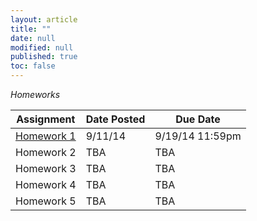 ```yaml
---
layout: article
title: ""
date: null
modified: null
published: true
toc: false
---
```


*Homeworks*

Assignment | Date Posted | Due Date
---------- | ----------- | --------
[Homework 1](http://enee459c.github.io/homeworks/hw1.pdf) | 9/11/14         | 9/19/14 11:59pm     
Homework 2 | TBA         | TBA     
Homework 3 | TBA         | TBA     
Homework 4 | TBA         | TBA
Homework 5 | TBA         | TBA
